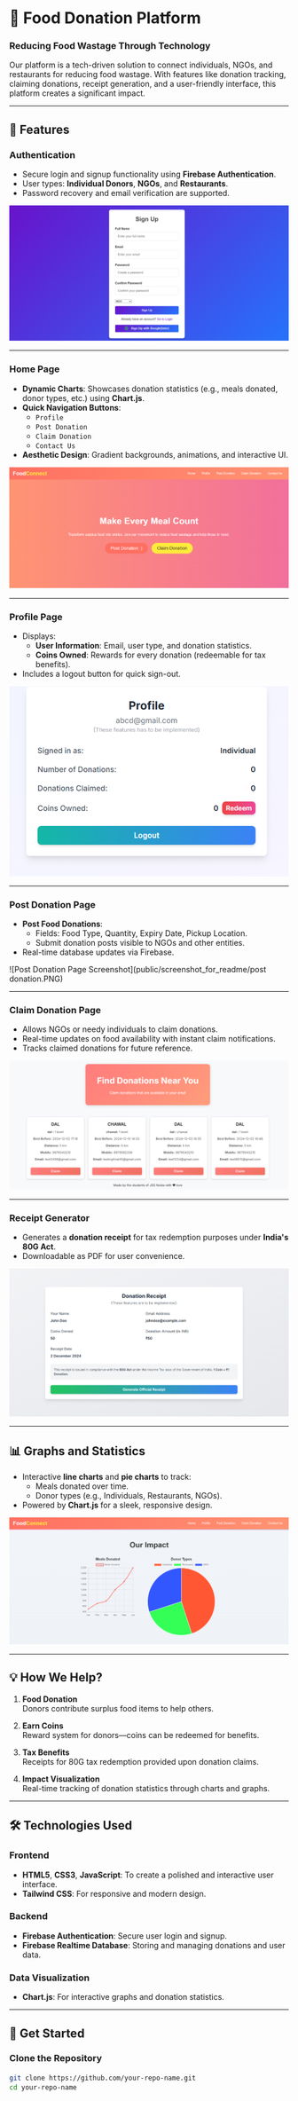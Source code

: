 

# 🥗 Food Donation Platform  

### **Reducing Food Wastage Through Technology**

Our platform is a tech-driven solution to connect individuals, NGOs, and restaurants for reducing food wastage. With features like donation tracking, claiming donations, receipt generation, and a user-friendly interface, this platform creates a significant impact.

---

## 🚀 Features

### **Authentication**
- Secure login and signup functionality using **Firebase Authentication**.
- User types: **Individual Donors**, **NGOs**, and **Restaurants**.
- Password recovery and email verification are supported.

![Authentication Page Screenshot](public/screenshot_for_readme/auth.PNG)

---

### **Home Page**
- **Dynamic Charts**: Showcases donation statistics (e.g., meals donated, donor types, etc.) using **Chart.js**.
- **Quick Navigation Buttons**:
  - `Profile`
  - `Post Donation`
  - `Claim Donation`
  - `Contact Us`
- **Aesthetic Design**: Gradient backgrounds, animations, and interactive UI.

![Home Page Screenshot](public/screenshot_for_readme/mainhomepage.PNG)

---

### **Profile Page**
- Displays:
  - **User Information**: Email, user type, and donation statistics.
  - **Coins Owned**: Rewards for every donation (redeemable for tax benefits).
- Includes a logout button for quick sign-out.

![Profile Page Screenshot](public/screenshot_for_readme/profile.PNG)

---

### **Post Donation Page**
- **Post Food Donations**:
  - Fields: Food Type, Quantity, Expiry Date, Pickup Location.
  - Submit donation posts visible to NGOs and other entities.
- Real-time database updates via Firebase.

![Post Donation Page Screenshot](public/screenshot_for_readme/post donation.PNG)

---

### **Claim Donation Page**
- Allows NGOs or needy individuals to claim donations.
- Real-time updates on food availability with instant claim notifications.
- Tracks claimed donations for future reference.

![Claim Donation Page Screenshot](public/screenshot_for_readme/claimdonation.PNG)

---

### **Receipt Generator**
- Generates a **donation receipt** for tax redemption purposes under **India's 80G Act**.
- Downloadable as PDF for user convenience.

![Receipt Generator Screenshot](public/screenshot_for_readme/reciept_generator_page.PNG)

---

## 📊 Graphs and Statistics
- Interactive **line charts** and **pie charts** to track:
  - Meals donated over time.
  - Donor types (e.g., Individuals, Restaurants, NGOs).
- Powered by **Chart.js** for a sleek, responsive design.

![Graphs Screenshot](public/screenshot_for_readme/graphs.PNG)

---

## 💡 How We Help?

1. **Food Donation**  
   Donors contribute surplus food items to help others.

2. **Earn Coins**  
   Reward system for donors—coins can be redeemed for benefits.

3. **Tax Benefits**  
   Receipts for 80G tax redemption provided upon donation claims.

4. **Impact Visualization**  
   Real-time tracking of donation statistics through charts and graphs.

---

## 🛠️ Technologies Used

### **Frontend**
- **HTML5**, **CSS3**, **JavaScript**: To create a polished and interactive user interface.
- **Tailwind CSS**: For responsive and modern design.

### **Backend**
- **Firebase Authentication**: Secure user login and signup.
- **Firebase Realtime Database**: Storing and managing donations and user data.

### **Data Visualization**
- **Chart.js**: For interactive graphs and donation statistics.

---



## 🔗 Get Started

### Clone the Repository
```bash
git clone https://github.com/your-repo-name.git
cd your-repo-name
